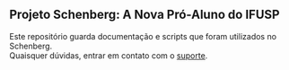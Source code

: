 ## Projeto Schenberg: A Nova Pró-Aluno do IFUSP

Este repositório guarda documentação e scripts que foram utilizados no Schenberg.  
Quaisquer dúvidas, entrar em contato com o [suporte](mailto:suporte@if.usp.br).  
